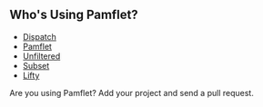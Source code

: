Who's Using Pamflet?
--------------------

* [Dispatch](http://dispatch.databinder.net/)
* [Pamflet](http://pamflet.databinder.net/)
* [Unfiltered](http://unfiltered.databinder.net/)
* [Subset](http://osinka.github.com/subset/Subset.html)
* [Lifty](http://lifty.github.com/Lifty.html)

Are you using Pamflet? Add your project and send a pull request.
